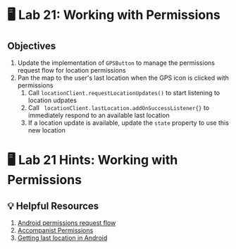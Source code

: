 # 🖥 Lab 21: Working with Permissions

## Objectives
1. Update the implementation of `GPSButton` to manage the permissions request flow for location permissions
2. Pan the map to the user's last location when the GPS icon is clicked with permissions
    1. Call `locationClient.requestLocationUpdates()` to start listening to location udpates
    2. Call ` locationClient.lastLocation.addOnSuccessListener{}` to immediately respond to an available last location
    3. If a location update is available, update the `state` property to use this new location

# 🖥 Lab 21 Hints: Working with Permissions

## 💡 Helpful Resources
1. [Android permissions request flow](https://developer.android.com/training/permissions/requesting#request-permission)
2. [Accompanist Permissions](https://google.github.io/accompanist/permissions/)
3. [Getting last location in Android](https://developer.android.com/training/location/retrieve-current)